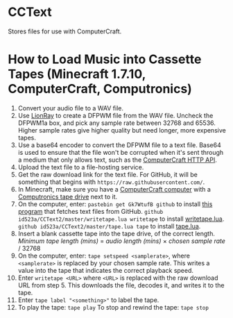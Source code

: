 # CCText
Stores files for use with ComputerCraft.

# How to Load Music into Cassette Tapes (Minecraft 1.7.10, ComputerCraft, Computronics)

1. Convert your audio file to a WAV file.
2. Use [LionRay](https://github.com/gamax92/LionRay) to create a DFPWM file from the WAV file. Uncheck the DFPWM1a box, and pick any sample rate between 32768 and 65536.
    Higher sample rates give higher quality but need longer, more expensive tapes.
3. Use a base64 encoder to convert the DFPWM file to a text file.
    Base64 is used to ensure that the file won't be corrupted when it's sent through a medium that only allows text, such as the [ComputerCraft HTTP API](https://computercraft.info/wiki/HTTP_\(API\)).
4. Upload the text file to a file-hosting service.
5. Get the raw download link for the text file. For GitHub, it will be something that begins with `https://raw.githubusercontent.com/`.
6. In Minecraft, make sure you have a [ComputerCraft computer](http://www.computercraft.info/wiki/Computer) with a [Computronics tape drive](https://wiki.vexatos.com/wiki:computronics:tape) next to it.
7. On the computer, enter:
    `pastebin get Gk7WtufB github` to install [this program](https://pastebin.com/Gk7WtufB) that fetches text files from GitHub.
    `github id523a/CCText2/master/writetape.lua writetape` to install [writetape.lua](https://github.com/id523a/CCText2/blob/master/writetape.lua).
    `github id523a/CCText2/master/tape.lua tape` to install [tape.lua](https://github.com/id523a/CCText2/blob/master/tape.lua).
8. Insert a blank cassette tape into the tape drive, of the correct length.
   *Minimum tape length (mins)* = *audio length (mins)* × *chosen sample rate* / 32768
9. On the computer, enter: `tape setspeed <samplerate>`, where `<samplerate>` is replaced by your chosen sample rate.
    This writes a value into the tape that indicates the correct playback speed.
10. Enter `writetape <URL>` where `<URL>` is replaced with the raw download URL from step 5.
	This downloads the file, decodes it, and writes it to the tape.
11. Enter `tape label "<something>"` to label the tape.
12. To play the tape: `tape play`
    To stop and rewind the tape: `tape stop`